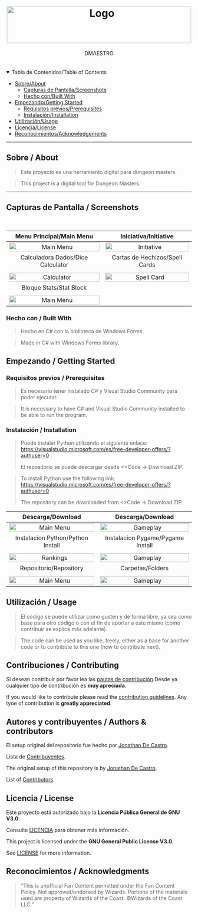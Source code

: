 <h1 align="center">
  <a href="https://github.com/GITHUB_USERNAME/REPO_SLUG">
    <img src="Assets/Readme/logo_text.png" alt="Logo" width="500" height="100">
  </a>
</h1>

<div align="center">
  DMAESTRO
  <br />
 
  <br />
  
</div>

<div align="center">
<br />


</div>

<details open="open">
<summary>Tabla de Contenidos/Table of Contents</summary>

- [Sobre/About](#sobre--about)
  - [Capturas de Pantalla/Screenshots](#capturas-de-pantalla--screenshots)
  - [Hecho con/Built With](#hecho-con--built-with)
- [Empezando/Getting Started](#empezando--getting-started)
  - [Requisitos previos/Prerequisites](#requisitos-previos--prerequisites)
  - [Instalación/Installation](#instalaci%C3%B3n--installation)
- [Utilización/Usage](#utilizaci%C3%B3n--usage)
- [Licencia/License](#licencia--license)
- [Reconocimientos/Acknowledgements](#reconocimientos--acknowledgments)

</details>

---

## Sobre / About

> Este proyecto es una herramiento digital para dungeon masters. 

> This project is a digital tool for Dungeon Masters.
> 

---
## Capturas de Pantalla / Screenshots
<br>


|                        Menu Principal/Main Menu                       |                         Iniciativa/Initiative                           |
| :-------------------------------------------------------------------: | :--------------------------------------------------------------------: |
| <img src="Assets/Readme/MenuPrincipal.png" title="Main Menu" width="100%">  | <img src="Assets/Readme/Iniciativa.png" title="Initiative" width="100%">  |
|                           Calculadora Dados/Dice Calculator            |                         Cartas de Hechizos/Spell Cards                         |
|  |  |
| <img src="Assets/Readme/Calculadora.png" title="Calculator" width="100%">    | <img src="Assets/Readme/SpellCard.png" title="Spell Card" width="100%">  |
|                        Bloque Stats/Stat Block                          |                                               |
| | |
| <img src="Assets/Readme/StatBlock.png" title="Main Menu" width="100%">| 


</details>

### Hecho con / Built With


> Hecho en C# con la biblioteca de Windows Forms. 

> Made in C# with Windows Forms library.

## Empezando / Getting Started

### Requisitos previos / Prerequisites


> Es necesario tener instalado C# y Visual Studio Community para poder ejecutar. 

> It is necessary to have C# and Visual Studio Community installed to be able to run the program.

### Instalación / Installation


> Puede instalar Python utilizando el siguiente enlace: https://visualstudio.microsoft.com/es/free-developer-offers/?authuser=0 . 
> 
> El repositorio se puede descargar desde <>Code -> Download ZIP. 

> To install Python use the following link: https://visualstudio.microsoft.com/es/free-developer-offers/?authuser=0 . 
> 
> The repository can be downloaded from <>Code -> Download ZIP.


|                        Descarga/Download                       |                        Descarga/Download                                |
| :-------------------------------------------------------------------: | :--------------------------------------------------------------------: |
| <img src="docs/images/python_install_1.png" title="Main Menu" width="100%">  | <img src="docs/images/python_install_2.png" title="Gameplay" width="100%">  |
|                           Instalacion Python/Python Install       |                         Instalacion Pygame/Pygame Install                           |
|  |  |
| <img src="docs/images/python_install_3.png" title="Rankings" width="100%">    | <img src="docs/images/pygame_install.png" title="Gameplay" width="100%">  |
|                              Repositorio/Repository           |                 Carpetas/Folders                            |
| | |
| <img src="docs/images/Screenshot_repositorio.png" title="Main Menu" width="100%">| <img src="docs/images/folders.png" title="Gameplay" width="100%">  |

## Utilización / Usage


> El código se puede utilizar como gusten y de forma libre, ya sea como base para otro código o con el fin de aportar a este mismo (como contribuir se explica más adelante).

> The code can be used as you like, freely, either as a base for another code or to contribute to this one (how to contribute next).

## Contribuciones / Contributing

Si desean contribuir por favor lea las [pautas de contribución](docs/CONTRIBUTING.md).Desde ya cualquier tipo de contribución es **muy apreciada**.

If you would like to contribute please read the [contribution guidelines](docs/CONTRIBUTING.md). Any tyoe of contribution is **greatly appreciated**.

## Autores y contribuyentes / Authors & contributors

El setup original del repositorio fue hecho por [Jonathan De Castro](https://github.com/jonybhm). 

Lista de [Contribuyentes](https://github.com/jonybhm/Shade_knight/contributors). 

The original setup of this repository is by [Jonathan De Castro](https://github.com/jonybhm).

List of [Contributors](https://github.com/jonybhm/Shade_knight/contributors).

## Licencia / License

Este proyecto está autorizado bajo la **Licencia Pública General de GNU V3.0**.

Consulte [LICENCIA](LICENSE) para obtener más información.

This project is licensed under the **GNU General Public License V3.0**.

See [LICENSE](LICENSE) for more information.

## Reconocimientos / Acknowledgments

> “This is unofficial Fan Content permitted under the Fan Content Policy. Not approved/endorsed by Wizards. Portions of the materials used are property of Wizards of the Coast. ©Wizards of the Coast LLC.”
